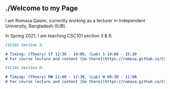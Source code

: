 ## ./Welcome to my Page 

I am Romasa Qasim, currently working as a lecturer in Independent University, Bangladesh (IUB). 

In Spring 2021, I am teaching CSC101 section 3 & 6. 

```markdown
CSC101 Section 3:

# Timing: (Theory) ST 12:30 - 14:00, (Lab) S 14:00 - 15:30
# For course lecture and content [Go there](https://romasa.github.io/CSC101-3)
```

```markdown
CSC101 Section 6:

# Timing: (Theory) MW 11:00 - 12:30, (Lab) W 09:30 - 11:00
# For course lecture and content [Go there](https://romasa.github.io/CSC101-6)
```
